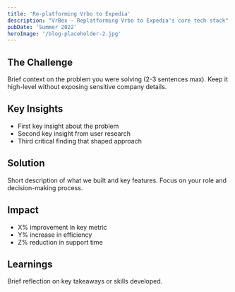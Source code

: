 ```yaml
---
title: 'Re-platforming Vrbo to Expedia'
description: "VrBex - Replatforming Vrbo to Expedia's core tech stack"
pubDate: 'Summer 2022'
heroImage: '/blog-placeholder-2.jpg'
---
```


## The Challenge
Brief context on the problem you were solving (2-3 sentences max). Keep it high-level without exposing sensitive company details.

## Key Insights
- First key insight about the problem
- Second key insight from user research
- Third critical finding that shaped approach

## Solution
Short description of what we built and key features. Focus on your role and decision-making process.

## Impact
- X% improvement in key metric
- Y% increase in efficiency
- Z% reduction in support time

## Learnings
Brief reflection on key takeaways or skills developed. 
